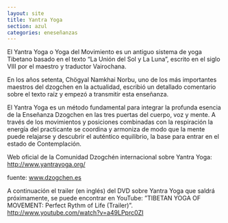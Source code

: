 ```yaml
---
layout: site
title: Yantra Yoga
section: azul
categories: eneseñanzas
---
```

El Yantra Yoga o Yoga del Movimiento es un antiguo sistema de yoga Tibetano basado en el texto “La Unión del Sol y La Luna”, escrito en el siglo VIII por el maestro y traductor Vairochana.

En los años setenta, Chögyal Namkhai Norbu, uno de los más importantes maestros del dzogchen en la actualidad, escribió un detallado comentario sobre el texto raíz y empezó a transmitir esta enseñanza.

El Yantra Yoga es un método fundamental para integrar la profunda esencia de la Enseñanza Dzogchen en las tres puertas del cuerpo, voz y mente. A través de los movimientos y posiciones combinadas con la respiración la energía del practicante se coordina y armoniza de modo que la mente puede relajarse y descubrir el auténtico equilibrio, la base para entrar en el estado de Contemplación.

Web oficial de la Comunidad Dzogchén internacional sobre Yantra Yoga: http://www.yantrayoga.org/

fuente: www.dzogchen.es

A continuación el trailer (en inglés) del DVD sobre Yantra Yoga que saldrá próximamente, se puede encontrar en YouTube: ”TIBETAN YOGA OF MOVEMENT: Perfect Rythm of Life (Trailer)”. http://www.youtube.com/watch?v=a49LPprc0ZI
 
